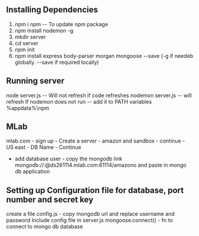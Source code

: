 ## Installing Dependencies
1. npm i npm -- To update npm package
2. npm install nodemon -g
3. mkdir server
4. cd server
5. npm init
6. npm install express body-parser morgan mongoose --save (-g if needeb globally. --save if required locally)

## Running server
node server.js -- Will not refresh if code refreshes
nodemon server.js -- will refresh
If nodemon does not run -- add it to PATH variables %appdata%\npm

## MLab
mlab.com - sign up - Create a server - amazon and sandbox - continue - US east - DB Name - Continue
- add database user - copy the mongodb link 
mongodb://<dbuser>:<dbpassword>@ds261114.mlab.com:61114/amazono and paste in mongo db application

## Setting up Configuration file for database, port number and secret key
create a file config.js - copy mongodb url and replace username and password
Include config file in server.js
mongoose.connect() - fn to connect to mongo db database

